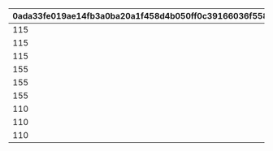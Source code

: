 |0ada33fe019ae14fb3a0ba20a1f458d4b050ff0c39166036f5589543034426ab|4ac82bd400d63fcb9917c4a1519dde36ee3b163e1abfd3414293da8da960a517|c9017d5429bae1c97f3372f154798796d1326ac23bc94bedabf1a90082c9c770|2b21c399427eca04561ab47ff6b883cb0db3fcbda35a15f4cf4d8c8023685608|bbaca040a5a96d1a2b5c272567e3b5635a84fe5520c372381524b6a348cec87b|b0231d2501dc02e301bc7b7f1164de5bc7937047c70f3fc24b23ac2c5db0d228|41a34d273bbecbb074af81237c2e1ccbe7e19e55a97a8b5d13725dc0127a5ecb|e86b0624e9efd1854da90f51f83b5dcea90a9304daec3efda65f184b8062959e|68c1be43f9c709bbb08f663230926c856a58a6f1b8743807038150ccbf594936|d99902eaeef0e2317aea6758442e0d3ddfac646a9648eb01d0bed9e5e2016ebb|
| --- | --- | --- | --- | --- | --- | --- | --- | --- | --- |
|115|7000|7500|130|4|2.4|1.2|1|8000|1|
|115|7000|7500|130|4|2.4|1.2|1|8000|2|
|115|7000|7500|130|4|2.4|1.2|1|8000|3|
|155|7000|7500|140|4|2.4|1.2|2|8000|1|
|155|7000|7500|140|4|2.4|1.2|2|8000|2|
|155|7000|7500|140|4|2.4|1.2|2|8000|3|
|110|7000|7500|140|4|2.4|1.2|3|8000|1|
|110|7000|7500|140|4|2.4|1.2|3|8000|2|
|110|7000|7500|140|4|2.4|1.2|3|8000|3|